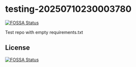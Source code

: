 # testing-20250710230003780
[![FOSSA Status](https://app.fossa.com/api/projects/git%2Bgithub.com%2Fkirogum%2Ftesting-20250710230003780.svg?type=shield)](https://app.fossa.com/projects/git%2Bgithub.com%2Fkirogum%2Ftesting-20250710230003780?ref=badge_shield)

Test repo with empty requirements.txt


## License
[![FOSSA Status](https://app.fossa.com/api/projects/git%2Bgithub.com%2Fkirogum%2Ftesting-20250710230003780.svg?type=large)](https://app.fossa.com/projects/git%2Bgithub.com%2Fkirogum%2Ftesting-20250710230003780?ref=badge_large)